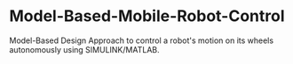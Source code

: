# Model-Based-Mobile-Robot-Control
Model-Based Design Approach to control a robot's motion on its wheels autonomously using SIMULINK/MATLAB.
